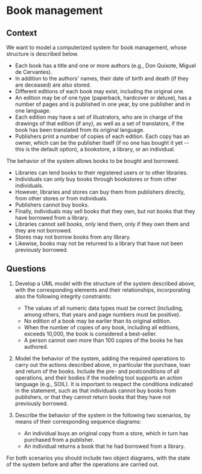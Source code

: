 # Book management

## Context

We want to model a computerized system for book management, whose structure is described below. 

* Each book has a title and one or more authors (e.g., Don Quixote, Miguel de Cervantes). 
* In addition to the authors' names, their date of birth and death (if they are deceased) are also stored. 
* Different editions of each book may exist, including the original one. 
* An edition may be of one type (paperback, hardcover or deluxe), has a number of pages and is published in one year, by one publisher and in one language. 
* Each edition may have a set of illustrators, who are in charge of the drawings of that edition (if any), as well as a set of translators, if the book has been translated from its original language. 
* Publishers print a number of copies of each edition. Each copy has an owner, which can be the publisher itself (if no one has bought it yet -- this is the default option), a bookstore, a library, or an individual. 

The behavior of the system allows books to be bought and borrowed. 
* Libraries can lend books to their registered users or to other libraries. 
* Individuals can only buy books through bookstores or from other individuals. 
* However, libraries and stores can buy them from publishers directly, from other stores or from individuals. 
* Publishers cannot buy books. 
* Finally, individuals may sell books that they own, but not books that they have borrowed from a library. 
* Libraries cannot sell books, only lend them, only if they own them and they are not borrowed.  
* Stores may not borrow books from any library.  
* Likewise, books may not be returned to a library that have not been previously borrowed.



## Questions

1. Develop a UML model with the structure of the system described above, with the corresponding elements and their relationships, incorporating also the following integrity constraints:

    * The values of all numeric data types must be correct (including, among others, that years and page numbers must be positive).  
    * No edition of a book may be earlier than its original edition.
    * When the number of copies of any book, including all editions, exceeds 10,000, the book is considered a best-seller. 
    * A person cannot own more than 100 copies of the books he has authored.

2. Model the behavior of the system, adding the required operations to carry out the actions described above, in particular the purchase, loan and return of the books. Include the pre- and postconditions of all operations, and their bodies if the modeling tool supports an action language (e.g., SOIL). It is important to respect the conditions indicated in the statement, such as that individuals cannot buy books from publishers, or that they cannot return books that they have not previously borrowed. 

3. Describe the behavior of the system in the following two scenarios, by means of their corresponding sequence diagrams:

    * An individual buys an original copy from a store, which in turn has purchased from a publisher.
    * An individual returns a book that he had borrowed from a library.

For both scenarios you should include two object diagrams, with the state of the system before and after the operations are carried out. 













